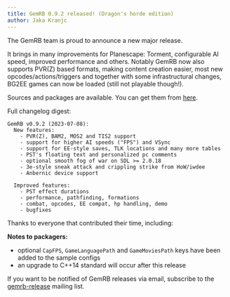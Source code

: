 ```yaml
---
title: GemRB 0.9.2 released! (Dragon's horde edition)
author: Jaka Kranjc
---
```


The GemRB team is proud to announce a new major release.

It brings in many improvements for Planescape: Torment, configurable
AI speed, improved performance and others. Notably GemRB now also
supports PVR(Z) based formats, making content creation easier, most new 
opcodes/actions/triggers and together with some infrastructural changes,
BG2EE games can now be loaded (still not playable though!).

Sources and packages are available. You can get them from [here](https://gemrb.org/Install).

Full changelog digest:

    GemRB v0.9.2 (2023-07-08):
      New features:
        - PVR(Z), BAM2, MOS2 and TIS2 support
        - support for higher AI speeds ("FPS") and VSync
        - support for EE-style saves, TLK locations and many more tables
        - PST's floating text and personalized pc comments
        - optional smooth fog of war on SDL >= 2.0.18
        - 3e-style sneak attack and crippling strike from HoW/iwdee
        - Anbernic device support

      Improved features:
        - PST effect durations
        - performance, pathfinding, formations
        - combat, opcodes, EE compat, hp handling, demo
        - bugfixes

Thanks to everyone that contributed their time, including:


**Notes to packagers:**
- optional `CapFPS`, `GameLanguagePath` and `GameMoviesPath` keys have been added to the sample configs
- an upgrade to C++14 standard will occur after this release

If you want to be notified of GemRB releases via email, subscribe to the
[gemrb-release](https://sourceforge.net/projects/gemrb/lists/gemrb-release)
mailing list.
